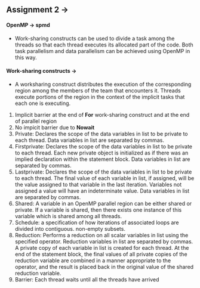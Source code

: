 ## Assignment 2 ->

#### OpenMP -> spmd

- Work-sharing constructs can be used to divide a task among the threads so that each thread executes its allocated part of the code. Both task parallelism and data parallelism can be achieved using OpenMP in this way.

#### Work-sharing constructs ->

- A worksharing construct distributes the execution of the corresponding region among the members of the team that encounters it. Threads execute portions of the region in the context of the implicit tasks that each one is executing.

1. Implicit barrier at the end of **For** work-sharing construct and at the end of parallel region
2. No impicit barrier due to **Nowait**
3. Private: Declares the scope of the data variables in list to be private to each thread. Data variables in list are separated by commas.
4. Firstprivate: Declares the scope of the data variables in list to be private to each thread. Each new private object is initialized as if there was an implied declaration within the statement block. Data variables in list are separated by commas.
5. Lastprivate: Declares the scope of the data variables in list to be private to each thread. The final value of each variable in list, if assigned, will be the value assigned to that variable in the last iteration. Variables not assigned a value will have an indeterminate value. Data variables in list are separated by commas.
6. Shared: A variable in an OpenMP parallel region can be either shared or private. If a variable is shared, then there exists one instance of this variable which is shared among all threads.
7. Schedule: a specification of how iterations of associated loops are divided into contiguous. non-empty subsets.
8. Reduction: Performs a reduction on all scalar variables in list using the specified operator. Reduction variables in list are separated by commas. A private copy of each variable in list is created for each thread. At the end of the statement block, the final values of all private copies of the reduction variable are combined in a manner appropriate to the operator, and the result is placed back in the original value of the shared reduction variable.
9. Barrier: Each thread waits until all the threads have arrived
